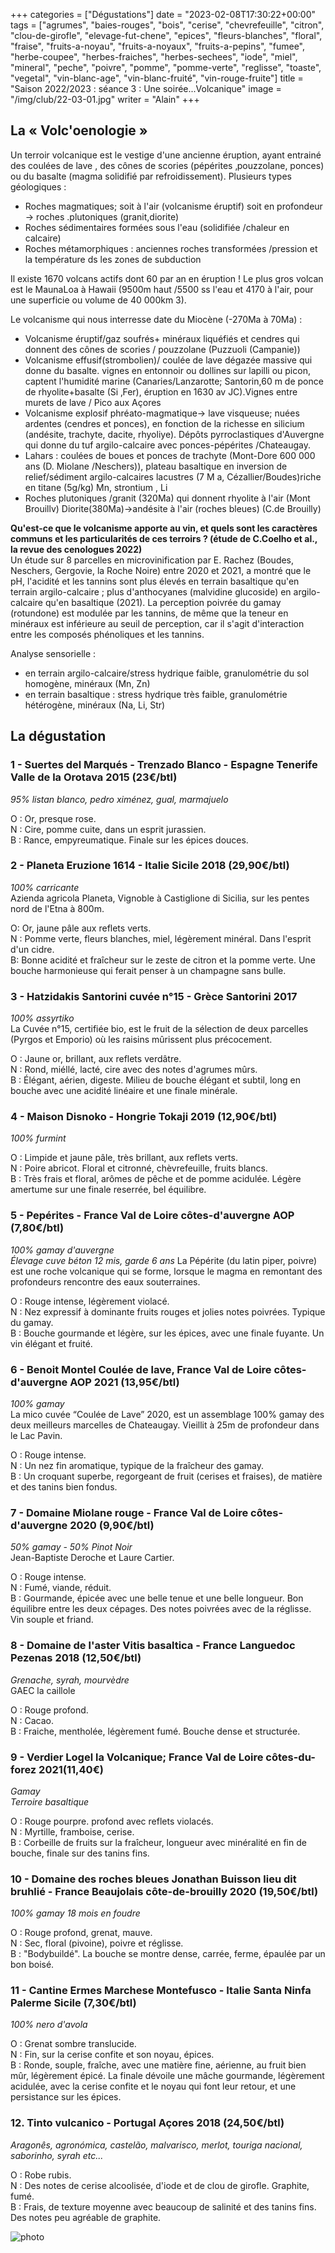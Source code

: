 +++
categories = ["Dégustations"]
date = "2023-02-08T17:30:22+00:00"
tags = ["agrumes", "baies-rouges", "bois", "cerise", "chevrefeuille", "citron", "clou-de-girofle", "elevage-fut-chene", "epices", "fleurs-blanches", "floral", "fraise", "fruits-a-noyau", "fruits-a-noyaux", "fruits-a-pepins", "fumee", "herbe-coupee", "herbes-fraiches", "herbes-sechees", "iode", "miel", "mineral", "peche", "poivre", "pomme", "pomme-verte", "reglisse", "toaste", "vegetal", "vin-blanc-age", "vin-blanc-fruité", "vin-rouge-fruite"]
title = "Saison 2022/2023 : séance 3 : Une soirée...Volcanique"
image = "/img/club/22-03-01.jpg"
writer = "Alain"
+++

## La « Volc'oenologie »

Un terroir volcanique est le vestige d'une ancienne éruption, ayant entrainé des coulées de lave , des cônes de scories (pépérites ‚pouzzolane, ponces) ou du basalte (magma solidifié par refroidissement). Plusieurs types géologiques :

* Roches magmatiques; soit à l'air (volcanisme éruptif) soit en profondeur -> roches .plutoniques (granit,diorite)
* Roches sédimentaires formées sous l'eau (solidifiée /chaleur en calcaire)
* Roches métamorphiques : anciennes roches transformées /pression et la température ds les zones de subduction

Il existe 1670 volcans actifs dont 60 par an en éruption ! Le plus gros volcan est le MaunaLoa à Hawaii (9500m haut /5500 ss l'eau et 4170 à l'air, pour une superficie ou volume de 40 000km 3).  

Le volcanisme qui nous interresse date du Miocène (-270Ma à 70Ma) :

* Volcanisme éruptif/gaz soufrés+ minéraux liquéfiés et cendres qui donnent des cônes de scories / pouzzolane (Puzzuoli (Campanie))
* Volcanisme effusif(strombolien)/ coulée de lave dégazée massive qui donne du  basalte. vignes en entonnoir ou dollines sur lapilli ou picon, captent l'humidité marine (Canaries/Lanzarotte; Santorin,60 m de ponce de rhyolite+basalte (Si ‚Fer), éruption en 1630 av JC).Vignes entre murets de lave / Pico aux Açores
* Volcanisme explosif phréato-magmatique-> lave visqueuse; nuées ardentes (cendres et ponces), en fonction de la richesse en silicium (andésite, trachyte, dacite, rhyoliye). Dépôts pyrroclastiques d'Auvergne qui donne du tuf argilo-calcaire avec ponces-pépérites /Chateaugay.
* Lahars : coulées de boues et ponces de trachyte (Mont-Dore 600 000 ans (D. Miolane /Neschers)), plateau basaltique en inversion de relief/sédiment argilo-calcaires lacustres (7 M a, Cézallier/Boudes)riche en titane (5g/kg) Mn, strontium , Li
* Roches plutoniques /granit (320Ma) qui donnent rhyolite à l'air (Mont Brouillv) Diorite(380Ma)->andésite à l'air (roches bleues) (C.de Brouilly)

**Qu'est-ce que le volcanisme apporte au vin‚ et quels sont les caractères communs et les particularités de ces terroirs ? (étude de C.Coelho et al., la revue des cenologues 2022)**  
Un étude sur 8 parcelles en microvinification par E. Rachez (Boudes, Neschers, Gergovie, la Roche Noire) entre 2020 et 2021, a montré que le pH, l'acidité et les tannins sont plus élevés en terrain basaltique qu'en terrain argilo-calcaire ; plus d'anthocyanes (malvidine glucoside) en argilo-calcaire qu'en basaltique (2021). La perception poivrée du gamay (rotundone) est modulée par les tannins, de même que la teneur en minéraux est inférieure au seuil de perception, car il s'agit d'interaction entre les composés phénoliques et les tannins.  

Analyse sensorielle :

* en terrain argilo-calcaire/stress hydrique faible, granulométrie du sol homogène, minéraux (Mn, Zn)
* en terrain basaltique : stress hydrique très faible, granulométrie hétérogène, minéraux (Na, Li, Str)

## La dégustation

### 1 - Suertes del Marqués - Trenzado Blanco - Espagne Tenerife Valle de la Orotava 2015 (23€/btl)

_95% listan blanco, pedro ximénez, gual, marmajuelo_  

O : Or, presque rose.  
N : Cire, pomme cuite, dans un esprit jurassien.  
B : Rance, empyreumatique. Finale sur les épices douces.

### 2 - Planeta Eruzione 1614 - Italie Sicile 2018 (29,90€/btl)

_100% carricante_  
Azienda agricola Planeta, Vignoble à Castiglione di Sicilia, sur les pentes nord de l'Etna à 800m.  

O: Or, jaune pâle aux reflets verts.  
N : Pomme verte, fleurs blanches, miel, légèrement minéral. Dans l'esprit d'un cidre.  
B: Bonne acidité et fraîcheur sur le zeste de citron et la pomme verte. Une bouche harmonieuse qui ferait penser à un champagne sans bulle.

### 3 - Hatzidakis Santorini cuvée n°15 - Grèce Santorini 2017

_100% assyrtiko_  
La Cuvée n°15, certifiée bio, est le fruit de la sélection de deux parcelles (Pyrgos et Emporio) où les raisins mûrissent plus précocement.

O : Jaune or, brillant, aux reflets verdâtre.  
N : Rond, miéllé, lacté, cire avec des notes d'agrumes mûrs.  
B : Élégant, aérien, digeste. Milieu de bouche élégant et subtil, long en bouche avec une acidité linéaire et une finale minérale.

### 4 - Maison Disnoko - Hongrie Tokaji 2019 (12,90€/btl)

_100% furmint_

O : Limpide et jaune pâle, très brillant, aux reflets verts.  
N : Poire abricot. Floral et citronné, chèvrefeuille, fruits blancs.  
B : Très frais et floral, arômes de pêche et de pomme acidulée. Légère amertume sur une finale reserrée, bel équilibre.

### 5 - Pepérites - France Val de Loire côtes-d'auvergne AOP (7,80€/btl)

_100% gamay d'auvergne_  
_Élevage cuve béton 12 mis, garde 6 ans_
La Pépérite (du latin piper, poivre) est une roche volcanique qui se forme, lorsque le magma en remontant des profondeurs rencontre des eaux souterraines.

O : Rouge intense, légèrement violacé.  
N : Nez expressif à dominante fruits rouges et jolies notes poivrées. Typique du gamay.  
B : Bouche gourmande et légère, sur les épices, avec une finale fuyante. Un vin élégant et fruité.

### 6 - Benoit Montel Coulée de lave, France Val de Loire côtes-d'auvergne AOP 2021 (13,95€/btl)

_100% gamay_  
La mico cuvée “Coulée de Lave” 2020, est un assemblage 100% gamay des deux meilleurs marcelles de Chateaugay. Vieillit à 25m de profondeur dans le Lac Pavin.

O : Rouge intense.  
N : Un nez fin aromatique, typique de la fraîcheur des gamay.  
B : Un croquant superbe, regorgeant de fruit (cerises et fraises), de matière et des tanins bien fondus.

### 7 - Domaine Miolane rouge - France Val de Loire côtes-d'auvergne 2020 (9,90€/btl)

_50% gamay - 50% Pinot Noir_  
Jean-Baptiste Deroche et Laure Cartier.

O : Rouge intense.  
N : Fumé, viande, réduit.  
B : Gourmande, épicée avec une belle tenue et une belle longueur. Bon équilibre entre les deux cépages. Des notes poivrées avec de la réglisse. Vin souple et friand.

### 8 - Domaine de l'aster Vitis basaltica - France Languedoc Pezenas 2018 (12,50€/btl)

_Grenache‚ syrah, mourvèdre_  
GAEC la caillole

O : Rouge profond.  
N : Cacao.  
B : Fraiche, mentholée, légèrement fumé. Bouche dense et structurée.

### 9 - Verdier Logel la Volcanique; France Val de Loire côtes-du-forez 2021(11,40€)

_Gamay_  
_Terroire basaltique_

O : Rouge pourpre. profond avec reflets violacés.  
N : Myrtille, framboise, cerise.  
B : Corbeille de fruits sur la fraîcheur, longueur avec minéralité en fin de bouche, finale sur des tanins fins.

### 10 - Domaine des roches bleues Jonathan Buisson lieu dit bruhlié - France Beaujolais côte-de-brouilly 2020 (19,50€/btl)

_100% gamay_
_18 mois en foudre_

O : Rouge profond, grenat, mauve.  
N : Sec, floral (pivoine), poivre et réglisse.  
B : "Bodybuildé". La bouche se montre dense, carrée, ferme, épaulée par un bon boisé.

### 11 - Cantine Ermes Marchese Montefusco - Italie Santa Ninfa Palerme Sicile (7,30€/btl)

_100% nero d'avola_  

O : Grenat sombre translucide.  
N : Fin, sur la cerise confite et son noyau, épices.  
B : Ronde, souple, fraîche, avec une matière fine, aérienne, au fruit bien mûr, légèrement épicé. La finale dévoile une mâche gourmande, légèrement acidulée, avec la cerise confite et le noyau qui font leur retour, et une persistance sur les épices.

### 12. Tinto vulcanico  - Portugal Açores 2018 (24,50€/btl) <i class="fa fa-minus-circle"></i>

_Aragonês, agronómica, castelão, malvarisco, merlot, touriga nacional, saborinho, syrah etc..._  

O : Robe rubis.  
N : Des notes de cerise alcoolisée, d'iode et de clou de girofle. Graphite, fumé.  
B : Frais, de texture moyenne avec beaucoup de salinité et des tanins fins. Des notes peu agréable de graphite.

![photo][1]

[1]: /img/club/22-03-01.jpg
